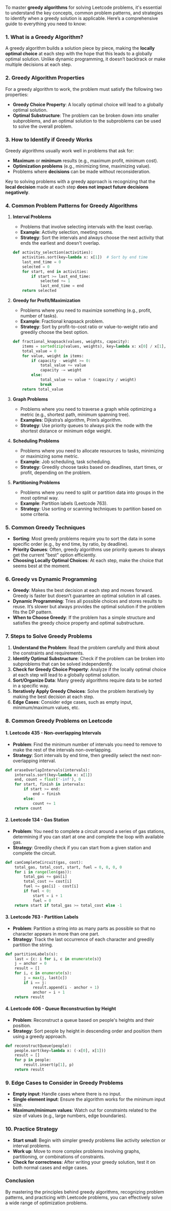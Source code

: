To master **greedy algorithms** for solving Leetcode problems, it's essential to understand the key concepts, common problem patterns, and strategies to identify when a greedy solution is applicable. Here’s a comprehensive guide to everything you need to know:

### 1. **What is a Greedy Algorithm?**

A greedy algorithm builds a solution piece by piece, making the **locally optimal choice** at each step with the hope that this leads to a globally optimal solution. Unlike dynamic programming, it doesn’t backtrack or make multiple decisions at each step.

### 2. **Greedy Algorithm Properties**

For a greedy algorithm to work, the problem must satisfy the following two properties:

- **Greedy Choice Property**: A locally optimal choice will lead to a globally optimal solution.
- **Optimal Substructure**: The problem can be broken down into smaller subproblems, and an optimal solution to the subproblems can be used to solve the overall problem.

### 3. **How to Identify if Greedy Works**

Greedy algorithms usually work well in problems that ask for:

- **Maximum** or **minimum** results (e.g., maximum profit, minimum cost).
- **Optimization problems** (e.g., minimizing time, maximizing value).
- Problems where **decisions** can be made without reconsideration.

Key to solving problems with a greedy approach is recognizing that the **local decision** made at each step **does not impact future decisions negatively**.

### 4. **Common Problem Patterns for Greedy Algorithms**

1. **Interval Problems**

   - Problems that involve selecting intervals with the least overlap.
   - **Example**: Activity selection, meeting rooms.
   - **Strategy**: Sort the intervals and always choose the next activity that ends the earliest and doesn't overlap.

   ```python
   def activity_selection(activities):
       activities.sort(key=lambda x: x[1])  # Sort by end time
       last_end_time = 0
       selected = 0
       for start, end in activities:
           if start >= last_end_time:
               selected += 1
               last_end_time = end
       return selected
   ```

2. **Greedy for Profit/Maximization**

   - Problems where you need to maximize something (e.g., profit, number of tasks).
   - **Example**: Fractional knapsack problem.
   - **Strategy**: Sort by profit-to-cost ratio or value-to-weight ratio and greedily choose the best option.

   ```python
   def fractional_knapsack(values, weights, capacity):
       items = sorted(zip(values, weights), key=lambda x: x[0] / x[1], reverse=True)
       total_value = 0
       for value, weight in items:
           if capacity - weight >= 0:
               total_value += value
               capacity -= weight
           else:
               total_value += value * (capacity / weight)
               break
       return total_value
   ```

3. **Graph Problems**

   - Problems where you need to traverse a graph while optimizing a metric (e.g., shortest path, minimum spanning tree).
   - **Examples**: Dijkstra’s algorithm, Prim’s algorithm.
   - **Strategy**: Use priority queues to always pick the node with the shortest distance or minimum edge weight.

4. **Scheduling Problems**

   - Problems where you need to allocate resources to tasks, minimizing or maximizing some metric.
   - **Example**: Job scheduling, task scheduling.
   - **Strategy**: Greedily choose tasks based on deadlines, start times, or profit, depending on the problem.

5. **Partitioning Problems**
   - Problems where you need to split or partition data into groups in the most optimal way.
   - **Example**: Partition labels (Leetcode 763).
   - **Strategy**: Use sorting or scanning techniques to partition based on some criteria.

### 5. **Common Greedy Techniques**

- **Sorting**: Most greedy problems require you to sort the data in some specific order (e.g., by end time, by ratio, by deadline).
- **Priority Queues**: Often, greedy algorithms use priority queues to always get the current "best" option efficiently.
- **Choosing Locally Optimal Choices**: At each step, make the choice that seems best at the moment.

### 6. **Greedy vs Dynamic Programming**

- **Greedy**: Makes the best decision at each step and moves forward. Greedy is faster but doesn’t guarantee an optimal solution in all cases.
- **Dynamic Programming**: Tries all possible choices and stores results to reuse. It’s slower but always provides the optimal solution if the problem fits the DP pattern.
- **When to Choose Greedy**: If the problem has a simple structure and satisfies the greedy choice property and optimal substructure.

### 7. **Steps to Solve Greedy Problems**

1. **Understand the Problem**: Read the problem carefully and think about the constraints and requirements.
2. **Identify Optimal Substructure**: Check if the problem can be broken into subproblems that can be solved independently.
3. **Check for Greedy Choice Property**: Analyze if the locally optimal choice at each step will lead to a globally optimal solution.
4. **Sort/Organize Data**: Many greedy algorithms require data to be sorted in a specific way.
5. **Iteratively Apply Greedy Choices**: Solve the problem iteratively by making the best decision at each step.
6. **Edge Cases**: Consider edge cases, such as empty input, minimum/maximum values, etc.

### 8. **Common Greedy Problems on Leetcode**

#### 1. **Leetcode 435 - Non-overlapping Intervals**

- **Problem**: Find the minimum number of intervals you need to remove to make the rest of the intervals non-overlapping.
- **Strategy**: Sort intervals by end time, then greedily select the next non-overlapping interval.

```python
def eraseOverlapIntervals(intervals):
    intervals.sort(key=lambda x: x[1])
    end, count = float('-inf'), 0
    for start, finish in intervals:
        if start >= end:
            end = finish
        else:
            count += 1
    return count
```

#### 2. **Leetcode 134 - Gas Station**

- **Problem**: You need to complete a circuit around a series of gas stations, determining if you can start at one and complete the loop with available gas.
- **Strategy**: Greedily check if you can start from a given station and complete the circuit.

```python
def canCompleteCircuit(gas, cost):
    total_gas, total_cost, start, fuel = 0, 0, 0, 0
    for i in range(len(gas)):
        total_gas += gas[i]
        total_cost += cost[i]
        fuel += gas[i] - cost[i]
        if fuel < 0:
            start = i + 1
            fuel = 0
    return start if total_gas >= total_cost else -1
```

#### 3. **Leetcode 763 - Partition Labels**

- **Problem**: Partition a string into as many parts as possible so that no character appears in more than one part.
- **Strategy**: Track the last occurrence of each character and greedily partition the string.

```python
def partitionLabels(s):
    last = {c: i for i, c in enumerate(s)}
    j = anchor = 0
    result = []
    for i, c in enumerate(s):
        j = max(j, last[c])
        if i == j:
            result.append(i - anchor + 1)
            anchor = i + 1
    return result
```

#### 4. **Leetcode 406 - Queue Reconstruction by Height**

- **Problem**: Reconstruct a queue based on people's heights and their position.
- **Strategy**: Sort people by height in descending order and position them using a greedy approach.

```python
def reconstructQueue(people):
    people.sort(key=lambda x: (-x[0], x[1]))
    result = []
    for p in people:
        result.insert(p[1], p)
    return result
```

### 9. **Edge Cases to Consider in Greedy Problems**

- **Empty input**: Handle cases where there is no input.
- **Single element input**: Ensure the algorithm works for the minimum input size.
- **Maximum/minimum values**: Watch out for constraints related to the size of values (e.g., large numbers, edge boundaries).

### 10. **Practice Strategy**

- **Start small**: Begin with simpler greedy problems like activity selection or interval problems.
- **Work up**: Move to more complex problems involving graphs, partitioning, or combinations of constraints.
- **Check for correctness**: After writing your greedy solution, test it on both normal cases and edge cases.

### Conclusion

By mastering the principles behind greedy algorithms, recognizing problem patterns, and practicing with Leetcode problems, you can effectively solve a wide range of optimization problems.
